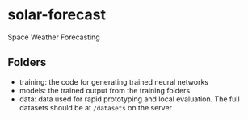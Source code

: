# solar-forecast
Space Weather Forecasting

## Folders ##

* training: the code for generating trained neural networks
* models: the trained output from the training folders
* data: data used for rapid prototyping and local evaluation. The full datasets should be at `/datasets` on the server
